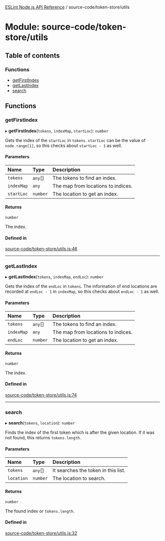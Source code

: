 [ESLint Node.js API Reference](../index.md) / source-code/token-store/utils

# Module: source-code/token-store/utils

## Table of contents

### Functions

* [getFirstIndex](source_code_token_store_utils.md#getfirstindex)
* [getLastIndex](source_code_token_store_utils.md#getlastindex)
* [search](source_code_token_store_utils.md#search)

## Functions

### getFirstIndex

▸ **getFirstIndex**(`tokens`, `indexMap`, `startLoc`): `number`

Gets the index of the `startLoc` in `tokens`.
`startLoc` can be the value of `node.range[1]`, so this checks about `startLoc - 1` as well.

#### Parameters

| Name | Type | Description |
| :------ | :------ | :------ |
| `tokens` | `any`[] | The tokens to find an index. |
| `indexMap` | `any` | The map from locations to indices. |
| `startLoc` | `number` | The location to get an index. |

#### Returns

`number`

The index.

#### Defined in

[source-code/token-store/utils.js:46](https://github.com/bpmutter/eslint/blob/fd0ad7338/lib/source-code/token-store/utils.js#L46)

___

### getLastIndex

▸ **getLastIndex**(`tokens`, `indexMap`, `endLoc`): `number`

Gets the index of the `endLoc` in `tokens`.
The information of end locations are recorded at `endLoc - 1` in `indexMap`, so this checks about `endLoc - 1` as well.

#### Parameters

| Name | Type | Description |
| :------ | :------ | :------ |
| `tokens` | `any`[] | The tokens to find an index. |
| `indexMap` | `any` | The map from locations to indices. |
| `endLoc` | `number` | The location to get an index. |

#### Returns

`number`

The index.

#### Defined in

[source-code/token-store/utils.js:74](https://github.com/bpmutter/eslint/blob/fd0ad7338/lib/source-code/token-store/utils.js#L74)

___

### search

▸ **search**(`tokens`, `location`): `number`

Finds the index of the first token which is after the given location.
If it was not found, this returns `tokens.length`.

#### Parameters

| Name | Type | Description |
| :------ | :------ | :------ |
| `tokens` | `any`[] | It searches the token in this list. |
| `location` | `number` | The location to search. |

#### Returns

`number`

The found index or `tokens.length`.

#### Defined in

[source-code/token-store/utils.js:32](https://github.com/bpmutter/eslint/blob/fd0ad7338/lib/source-code/token-store/utils.js#L32)
